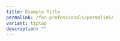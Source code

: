 ```yaml
---
title: Example Title
permalink: /for-professionals/permalink/
variant: tiptap
description: ""
---
```

